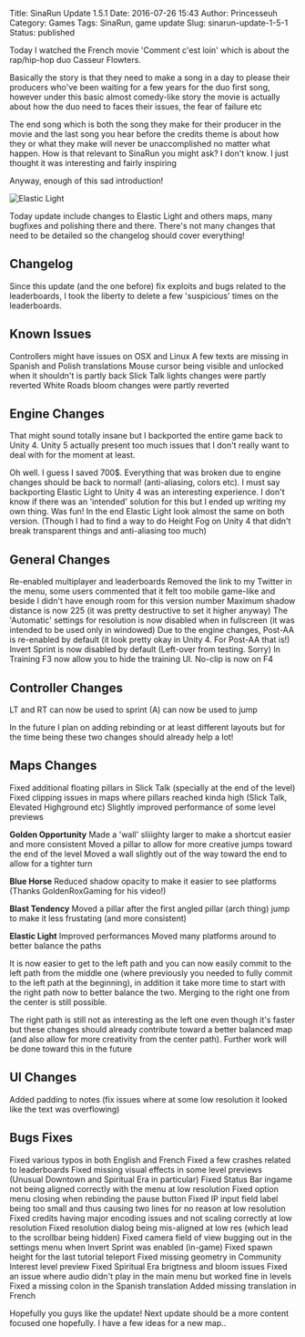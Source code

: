 Title: SinaRun Update 1.5.1
Date: 2016-07-26 15:43
Author: Princesseuh
Category: Games
Tags: SinaRun, game update
Slug: sinarun-update-1-5-1
Status: published

Today I watched the French movie 'Comment c'est loin' which is about the
rap/hip-hop duo Casseur Flowters.

Basically the story is that they need to make a song in a day to please
their producers who've been waiting for a few years for the duo first
song, however under this basic almost comedy-like story the movie is
actually about how the duo need to faces their issues, the fear of
failure etc

The end song which is both the song they make for their producer in the
movie and the last song you hear before the credits theme is about how
they or what they make will never be unaccomplished no matter what
happen. How is that relevant to SinaRun you might ask? I don't know. I
just thought it was interesting and fairly inspiring

Anyway, enough of this sad introduction!

<!-- more -->

![Elastic Light]({filename}/assets/2016-07-26-sinarun-update-1-5-1/elastic-light.jpg)

Today update include changes to Elastic Light and others maps, many
bugfixes and polishing there and there. There's not many changes that
need to be detailed so the changelog should cover everything!

**Changelog**
-------------

Since this update (and the one before) fix exploits and bugs related to
the leaderboards, I took the liberty to delete a few 'suspicious' times
on the leaderboards.

Known Issues
------------

Controllers might have issues on OSX and Linux
A few texts are missing in Spanish and Polish translations
Mouse cursor being visible and unlocked when it shouldn't is partly
back
Slick Talk lights changes were partly reverted
White Roads bloom changes were partly reverted

Engine Changes
--------------

That might sound totally insane but I backported the entire game back to
Unity 4. Unity 5 actually present too much issues that I don't really
want to deal with for the moment at least.

Oh well. I guess I saved 700\$. Everything that was broken due to engine
changes should be back to normal! (anti-aliasing, colors etc). I must
say backporting Elastic Light to Unity 4 was an interesting experience.
I don't know if there was an 'intended' solution for this but I ended up
writing my own thing. Was fun! In the end Elastic Light look almost the
same on both version. (Though I had to find a way to do Height Fog on
Unity 4 that didn't break transparent things and anti-aliasing too much)

General Changes
---------------

Re-enabled multiplayer and leaderboards
Removed the link to my Twitter in the menu, some users commented that it
felt too mobile game-like and beside I didn't have enough room for this
version number
Maximum shadow distance is now 225 (it was pretty destructive to set it
higher anyway)
The 'Automatic' settings for resolution is now disabled when in
fullscreen (it was intended to be used only in windowed)
Due to the engine changes, Post-AA is re-enabled by default (it look
pretty okay in Unity 4. For Post-AA that is!)
Invert Sprint is now disabled by default (Left-over from testing.
Sorry)
In Training F3 now allow you to hide the training UI. No-clip is now on
F4

Controller Changes
------------------

LT and RT can now be used to sprint
(A) can now be used to jump

In the future I plan on adding rebinding or at least different layouts
but for the time being these two changes should already help a lot!

Maps Changes
------------

Fixed additional floating pillars in Slick Talk (specially at the end of
the level)
Fixed clipping issues in maps where pillars reached kinda high (Slick
Talk, Elevated Highground etc)
Slightly improved performance of some level previews

**Golden Opportunity**
Made a 'wall' sliiighty larger to make a shortcut easier and more
consistent
Moved a pillar to allow for more creative jumps toward the end of the
level
Moved a wall slightly out of the way toward the end to allow for a
tighter turn

**Blue Horse**
Reduced shadow opacity to make it easier to see platforms (Thanks
GoldenRoxGaming for his video!)

**Blast Tendency**
Moved a pillar after the first angled pillar (arch thing) jump to make
it less frustating (and more consistent)

**Elastic Light**
Improved performances
Moved many platforms around to better balance the paths

It is now easier to get to the left path and you can now easily commit
to the left path from the middle one (where previously you needed to
fully commit to the left path at the beginning), in addition it take
more time to start with the right path now to better balance the two.
Merging to the right one from the center is still possible.

The right path is still not as interesting as the left one even though
it's faster but these changes should already contribute toward a better
balanced map (and also allow for more creativity from the center path).
Further work will be done toward this in the future

UI Changes
----------

Added padding to notes (fix issues where at some low resolution it
looked like the text was overflowing)

Bugs Fixes
----------

Fixed various typos in both English and French
Fixed a few crashes related to leaderboards
Fixed missing visual effects in some level previews (Unusual Downtown
and Spiritual Era in particular)
Fixed Status Bar ingame not being aligned correctly with the menu at low
resolution
Fixed option menu closing when rebinding the pause button
Fixed IP input field label being too small and thus causing two lines
for no reason at low resolution
Fixed credits having major encoding issues and not scaling correctly at
low resolution
Fixed resolution dialog being mis-aligned at low res (which lead to the
scrollbar being hidden)
Fixed camera field of view bugging out in the settings menu when Invert
Sprint was enabled (in-game)
Fixed spawn height for the last tutorial teleport
Fixed missing geometry in Community Interest level preview
Fixed Spiritual Era brigtness and bloom issues
Fixed an issue where audio didn't play in the main menu but worked fine
in levels
Fixed a missing colon in the Spanish translation
Added missing translation in French

Hopefully you guys like the update! Next update should be a more content
focused one hopefully. I have a few ideas for a new map..
